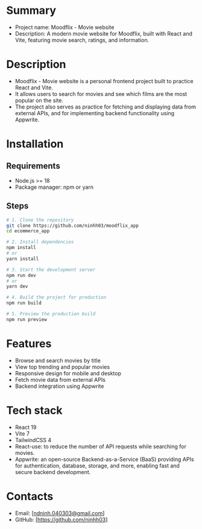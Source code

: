 # Summary
- Project name: Moodflix - Movie website
- Description: A modern movie website for Moodflix, built with React and Vite, featuring movie search, ratings, and information.
# Description
- Moodflix - Movie website is a personal frontend project built to practice React and Vite.  
- It allows users to search for movies and see which films are the most popular on the site.  
- The project also serves as practice for fetching and displaying data from external APIs, and for implementing backend functionality using Appwrite.
# Installation
## Requirements
- Node.js >= 18
- Package manager: npm or yarn
## Steps
```bash
# 1. Clone the repository
git clone https://github.com/ninhh03/moodflix_app
cd ecommerce_app

# 2. Install dependencies
npm install
# or
yarn install

# 3. Start the development server
npm run dev
# or
yarn dev

# 4. Build the project for production
npm run build

# 5. Preview the production build
npm run preview
```
# Features
- Browse and search movies by title
- View top trending and popular movies
- Responsive design for mobile and desktop
- Fetch movie data from external APIs
- Backend integration using Appwrite
# Tech stack
- React 19
- Vite 7
- TailwindCSS 4
- React-use: to reduce the number of API requests while searching for movies.
- Appwrite: an open-source Backend-as-a-Service (BaaS) providing APIs for authentication, database, storage, and more, enabling fast and secure backend development.
# Contacts
- Email: [ndninh.040303@gmail.com]
- GitHub: [https://github.com/ninhh03]